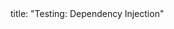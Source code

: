 <frontmatter>
title: "Testing: Dependency Injection"
</frontmatter>

<include src="container-inPage-asFlat.md" boilerplate />